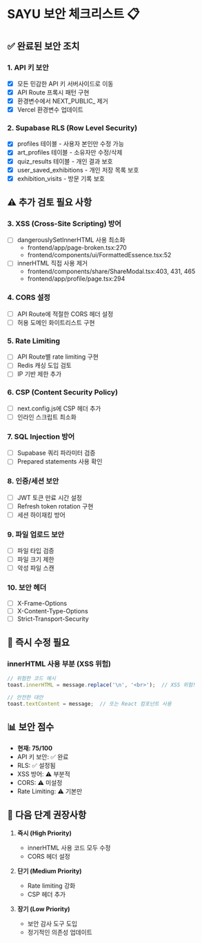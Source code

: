 # SAYU 보안 체크리스트 📋

## ✅ 완료된 보안 조치

### 1. API 키 보안
- [x] 모든 민감한 API 키 서버사이드로 이동
- [x] API Route 프록시 패턴 구현
- [x] 환경변수에서 NEXT_PUBLIC_ 제거
- [x] Vercel 환경변수 업데이트

### 2. Supabase RLS (Row Level Security)
- [x] profiles 테이블 - 사용자 본인만 수정 가능
- [x] art_profiles 테이블 - 소유자만 수정/삭제
- [x] quiz_results 테이블 - 개인 결과 보호
- [x] user_saved_exhibitions - 개인 저장 목록 보호
- [x] exhibition_visits - 방문 기록 보호

## ⚠️ 추가 검토 필요 사항

### 3. XSS (Cross-Site Scripting) 방어
- [ ] dangerouslySetInnerHTML 사용 최소화
  - frontend/app/page-broken.tsx:270
  - frontend/components/ui/FormattedEssence.tsx:52
- [ ] innerHTML 직접 사용 제거
  - frontend/components/share/ShareModal.tsx:403, 431, 465
  - frontend/app/profile/page.tsx:294

### 4. CORS 설정
- [ ] API Route에 적절한 CORS 헤더 설정
- [ ] 허용 도메인 화이트리스트 구현

### 5. Rate Limiting
- [ ] API Route별 rate limiting 구현
- [ ] Redis 캐싱 도입 검토
- [ ] IP 기반 제한 추가

### 6. CSP (Content Security Policy)
- [ ] next.config.js에 CSP 헤더 추가
- [ ] 인라인 스크립트 최소화

### 7. SQL Injection 방어
- [ ] Supabase 쿼리 파라미터 검증
- [ ] Prepared statements 사용 확인

### 8. 인증/세션 보안
- [ ] JWT 토큰 만료 시간 설정
- [ ] Refresh token rotation 구현
- [ ] 세션 하이재킹 방어

### 9. 파일 업로드 보안
- [ ] 파일 타입 검증
- [ ] 파일 크기 제한
- [ ] 악성 파일 스캔

### 10. 보안 헤더
- [ ] X-Frame-Options
- [ ] X-Content-Type-Options
- [ ] Strict-Transport-Security

## 🚨 즉시 수정 필요

### innerHTML 사용 부분 (XSS 위험)
```javascript
// 위험한 코드 예시
toast.innerHTML = message.replace('\n', '<br>');  // XSS 위험!

// 안전한 대안
toast.textContent = message;  // 또는 React 컴포넌트 사용
```

## 📊 보안 점수
- **현재: 75/100**
- API 키 보안: ✅ 완료
- RLS: ✅ 설정됨
- XSS 방어: ⚠️ 부분적
- CORS: ⚠️ 미설정
- Rate Limiting: ⚠️ 기본만

## 🎯 다음 단계 권장사항

1. **즉시 (High Priority)**
   - innerHTML 사용 코드 모두 수정
   - CORS 헤더 설정

2. **단기 (Medium Priority)**
   - Rate limiting 강화
   - CSP 헤더 추가

3. **장기 (Low Priority)**
   - 보안 감사 도구 도입
   - 정기적인 의존성 업데이트